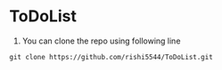 # ToDoList
1. You can clone the repo using following line
```
git clone https://github.com/rishi5544/ToDoList.git
```

